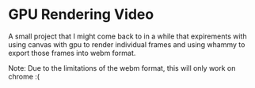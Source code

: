 # GPU Rendering Video

A small project that I might come back to in a while that expirements with using canvas with gpu to render individual frames and using whammy to export those frames into webm format.

Note: Due to the limitations of the webm format, this will only work on chrome :(
